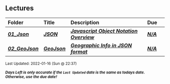 ## Lectures

| Folder | Title | Description | Due |  |
|:------|:------|:------|:------|:-----:|
| ***<a href="https://github.com/rugbyprof/4553-Spatial-DS/tree/master/Lectures/01_Json">01_Json</a>*** | ***<a href="https://github.com/rugbyprof/4553-Spatial-DS/tree/master/Lectures/01_Json"> JSON </a>*** | ***<a href="https://github.com/rugbyprof/4553-Spatial-DS/tree/master/Lectures/01_Json"> Javascript Object Notation Overview</a>*** | ***<a href="https://github.com/rugbyprof/4553-Spatial-DS/tree/master/Lectures/01_Json">N/A</a>*** |  |
| ***<a href="https://github.com/rugbyprof/4553-Spatial-DS/tree/master/Lectures/02_GeoJson">02_GeoJson</a>*** | ***<a href="https://github.com/rugbyprof/4553-Spatial-DS/tree/master/Lectures/02_GeoJson"> GeoJson </a>*** | ***<a href="https://github.com/rugbyprof/4553-Spatial-DS/tree/master/Lectures/02_GeoJson"> Geographic Info in JSON format</a>*** | ***<a href="https://github.com/rugbyprof/4553-Spatial-DS/tree/master/Lectures/02_GeoJson">N/A</a>*** |  |

<sup>Last Updated: 2022-01-16 (Sun @ 22:37)</sup> 

<sup>***Days Left is only accurate if the `Last Updated` date is the same as todays date. Otherwise, use the due date!***</sup> 